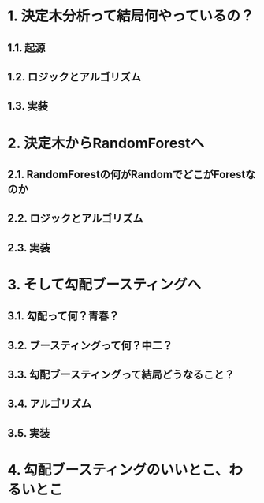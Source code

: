 # 1. 決定木分析って結局何やっているの？
## 1.1. 起源
## 1.2. ロジックとアルゴリズム
## 1.3. 実装

# 2. 決定木からRandomForestへ
## 2.1. RandomForestの何がRandomでどこがForestなのか
## 2.2. ロジックとアルゴリズム
## 2.3. 実装

# 3. そして勾配ブースティングへ
## 3.1. 勾配って何？青春？
## 3.2. ブースティングって何？中二？
## 3.3. 勾配ブースティングって結局どうなること？
## 3.4. アルゴリズム
## 3.5. 実装

# 4. 勾配ブースティングのいいとこ、わるいとこ